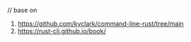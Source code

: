 // base on 
1. https://github.com/kyclark/command-line-rust/tree/main
2. https://rust-cli.github.io/book/